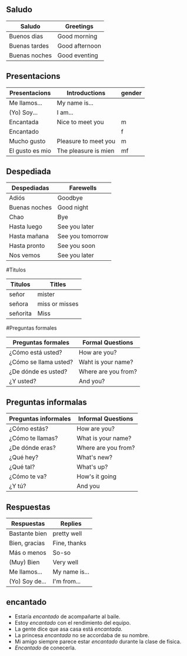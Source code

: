 ## Saludo

| Saludo        | Greetings      |
| ------------- | -------------- |
| Buenos dias   | Good morning   |
| Buenas tardes | Good afternoon |
| Buenas noches | Good eventing  |

## Presentacions

| Presentacions   | Introductions        | gender |
| --------------- | -------------------- | ------ |
| Me llamos...    | My name is...        |
| (Yo) Soy...     | I am...              |
| Encantada       | Nice to meet you     | m      |
| Encantado       |                      | f      |
| Mucho gusto     | Pleasure to meet you | m      |
| El gusto es mio | The pleasure is mien | mf     |

## Despediada

| Despediadas   | Farewells        |
| ------------- | ---------------- |
| Adiós         | Goodbye          |
| Buenas noches | Good night       |
| Chao          | Bye              |
| Hasta luego   | See you later    |
| Hasta mañana  | See you tomorrow |
| Hasta pronto  | See you soon     |
| Nos vemos     | See you later    |

#Titulos

| Titulos  | Titles         |
| -------- | -------------- |
| señor    | mister         |
| señora   | miss or misses |
| señorita | Miss           |

#Preguntas formales

| Preguntas formales    | Formal Questions    |
| --------------------- | ------------------- |
| ¿Cómo está usted?     | How are you?        |
| ¿Cómo se llama usted? | Waht is your name?  |
| ¿De dónde es usted?   | Where are you from? |
| ¿Y usted?             | And you?            |

## Preguntas informalas

| Preguntas informales | Informal Questions  |
| -------------------- | ------------------- |
| ¿Cómo estás?         | How are you?        |
| ¿Cómo te llamas?     | What is your name?  |
| ¿De dónde eras?      | Where are you from? |
| ¿Qué hey?            | What's new?         |
| ¿Qué tal?            | What's up?          |
| ¿Cómo te va?         | How's it going      |
| ¿Y tú?               | And you             |

## Respuestas

| Respuestas     | Replies       |
| -------------- | ------------- |
| Bastante bien  | pretty well   |
| Bien, gracias  | Fine, thanks  |
| Más o menos    | So-so         |
| (Muy) Bien     | Very well     |
| Me llamos...   | My name is... |
| (Yo) Soy de... | I'm from...   |

## encantado

-   Estaría _encantado_ de acompañarte al baile.
-   Estoy _encantado_ con el rendimiento del equipo.
-   La gente dice que asa casa está _encantada_.
-   La princesa _encantada_ no se accordaba de su nombre.
-   Mi amigo siempre parece estar _encantado_ durante la clase de fisica.
-   _Encantado_ de conecerla.
